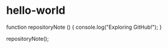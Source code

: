 # hello-world

function repositoryNote () {
  console.log("Exploring GitHub!");
}

repositoryNote();

